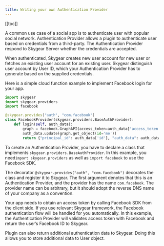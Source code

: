```yaml
---
title: Writing your own Authentication Provider
---
```


[[toc]]

A common use case of a social app is to authenticate user with popular social network. Authentication Provider allows a plugin to authenticate user based on credentials from a third-party. The Authentication Provider respond to Skygear Server whether the credentials are accepted.

When authenticated, Skygear creates new user account for new user or fetches an existing user account for an existing user. Skygear distinguish user account by User ID, which your Authentication Provider has to generate based on the supplied credentials.

Here is a simple cloud function example to implement Facebook login for your app.

```python
import skygear
import skygear.providers
import facebook

@skygear.provides("auth", "com.facebook")
class FacebookProvider(skygear.providers.BaseAuthProvider):
    def login(self, auth_data):
        graph = facebook.GraphAPI(access_token=auth_data['access_token'])
        auth_data.update(graph.get_object(id='me'))
        return {"principal_id": auth_data['id'], "auth_data": auth_data}
```

To create an Authentication Provider, you have to declare a class that implements `skygear.providers.BaseAuthProvider`. In this example, you need`import skygear.providers` as well as `import facebook` to use the Facebook SDK.

The decorator `@skygear.provides("auth", "com.facebook")` decorates the class and register it to Skygear. The first argument denotes that this is an Authentication Provider, and the provider has the name `com.facebook`. The provider name can be arbitrary, but it should adopt the reverse DNS name of your company as a convention.

Your app needs to obtain an access token by calling Facebook SDK from the client side. If you use relevant Skygear framework, the Facebook authentication flow will be handled for you automatically. In this example, the Authentication Provider will validates access token with Facebook and return the user’s Facebook ID to Skygear.

Plugin can also return additional authentication data to Skygear. Doing this allows you to store additional data to User object.
